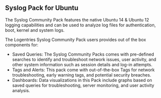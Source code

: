 Syslog Pack for Ubuntu
-----------------------

The Syslog Community Pack features the native Ubuntu 14 & Ubuntu 12 logging capabilities and can be used to analyze log files for authentication, boot, kernel and system logs.

The Logentries Syslog Community Pack users provides out of the box components for:

* Saved Queries: The Syslog Community Packs comes with pre-defined searches to identify and troubleshoot network issues, user activity, and other system information such as session details and log-in attempts.
* Tags and Alerts: This pack come with out-of-the-box Tags for network troubleshooting, early warning tags, and potential security breaches.
* Dashboards: Data visualizations in this Pack include graphs based on saved queries for troubleshooting, server monitoring, and user activity analysis.